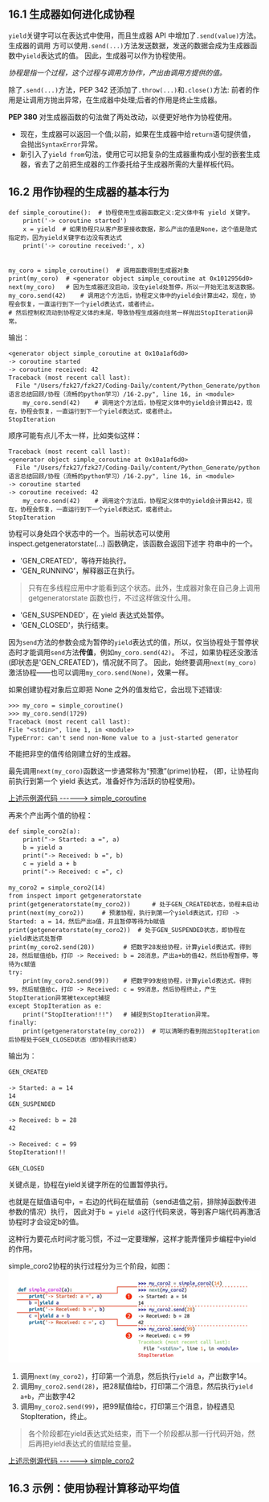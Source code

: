 <!--
 * @Author: 27
 * @LastEditors: 27
 * @Date: 2020-04-02 00:04:11
 * @LastEditTime: 2020-04-02 00:04:11
 * @FilePath: /Coding-Daily/content/Python_Generate/python语言总结回顾/协程（流畅的python学习）/协程学习.md
 * @description: type some description
 -->
## 16.1 生成器如何进化成协程
`yield`关键字可以在表达式中使用，而且生成器 API 中增加了`.send(value)`方法。
生成器的调用 方可以使用`.send(...)`方法发送数据，发送的数据会成为生成器函数中`yield`表达式的值。
因此，生成器可以作为协程使用。

*协程是指一个过程，这个过程与调用方协作，产出由调用方提供的值。*

除了`.send(...)`方法，PEP 342 还添加了`.throw(...)`和`.close()`方法:
前者的作用是让调用方抛出异常，在生成器中处理;后者的作用是终止生成器。

**PEP 380** 对生成器函数的句法做了两处改动，以便更好地作为协程使用。
- 现在，生成器可以返回一个值;以前，如果在生成器中给`return`语句提供值，会抛出`SyntaxError`异常。
- 新引入了`yield from`句法，使用它可以把复杂的生成器重构成小型的嵌套生成器，省去了之前把生成器的工作委托给子生成器所需的大量样板代码。

## 16.2 用作协程的生成器的基本行为
```
def simple_coroutine():  # 协程使用生成器函数定义:定义体中有 yield 关键字。
    print('-> coroutine started')
    x = yield  # 如果协程只从客户那里接收数据，那么产出的值是None，这个值是隐式指定的，因为yield关键字右边没有表达式
    print('-> coroutine received:', x)


my_coro = simple_coroutine()  # 调用函数得到生成器对象
print(my_coro)  # <generator object simple_coroutine at 0x1012956d0>
next(my_coro)   # 因为生成器还没启动，没在yield处暂停，所以一开始无法发送数据。
my_coro.send(42)    # 调用这个方法后，协程定义体中的yield会计算出42，现在，协程会恢复，一直运行到下一个yield表达式，或者终止。
# 然后控制权流动到协程定义体的末尾，导致协程生成器向往常一样抛出StopIteration异常。
```
输出：
```
<generator object simple_coroutine at 0x10a1af6d0>
-> coroutine started
-> coroutine received: 42
Traceback (most recent call last):
  File "/Users/fzk27/fzk27/Coding-Daily/content/Python_Generate/python语言总结回顾/协程（流畅的python学习）/16-2.py", line 16, in <module>
    my_coro.send(42)    # 调用这个方法后，协程定义体中的yield会计算出42，现在，协程会恢复，一直运行到下一个yield表达式，或者终止。
StopIteration
```
顺序可能有点儿不太一样，比如类似这样：
```
Traceback (most recent call last):
<generator object simple_coroutine at 0x10a1af6d0>
  File "/Users/fzk27/fzk27/Coding-Daily/content/Python_Generate/python语言总结回顾/协程（流畅的python学习）/16-2.py", line 16, in <module>
-> coroutine started
-> coroutine received: 42
    my_coro.send(42)    # 调用这个方法后，协程定义体中的yield会计算出42，现在，协程会恢复，一直运行到下一个yield表达式，或者终止。
StopIteration
```
协程可以身处四个状态中的一个。当前状态可以使用 inspect.getgeneratorstate(...) 函数确定，该函数会返回下述字 符串中的一个。
- 'GEN_CREATED'，等待开始执行。
- 'GEN_RUNNING'，解释器正在执行。
>只有在多线程应用中才能看到这个状态。此外，生成器对象在自己身上调用getgeneratorstate 函数也行，不过这样做没什么用。

- 'GEN_SUSPENDED'，在 yield 表达式处暂停。 
- 'GEN_CLOSED'，执行结束。

因为`send`方法的参数会成为暂停的`yield`表达式的值，所以，仅当协程处于暂停状态时才能调用`send`方法**传值**，例如`my_coro.send(42)`。
不过，如果协程还没激活(即状态是'GEN_CREATED')，情况就不同了。
因此，始终要调用`next(my_coro)`激活协程——也可以调用`my_coro.send(None)`，效果一样。

如果创建协程对象后立即把 None 之外的值发给它，会出现下述错误:
```
>>> my_coro = simple_coroutine() 
>>> my_coro.send(1729)
Traceback (most recent call last):
File "<stdin>", line 1, in <module>
TypeError: can't send non-None value to a just-started generator
```
不能把非空的值传给刚建立好的生成器。

最先调用`next(my_coro)`函数这一步通常称为“预激”(prime)协程，
(即，让协程向前执行到第一个 yield 表达式，准备好作为活跃的协程使用)。

[上述示例源代码 ------> simple_coroutine](./16-2.py)

再来个产出两个值的协程：
```
def simple_coro2(a):
    print("-> Started: a =", a)
    b = yield a
    print("-> Received: b =", b)
    c = yield a + b
    print("-> Received: c =", c)

my_coro2 = simple_coro2(14)
from inspect import getgeneratorstate
print(getgeneratorstate(my_coro2))      # 处于GEN_CREATED状态，协程未启动
print(next(my_coro2))     # 预激协程，执行到第一个yield表达式，打印 -> Started: a = 14，然后产出a值，并且暂停等待为b赋值
print(getgeneratorstate(my_coro2))  # 处于GEN_SUSPENDED状态，即协程在yield表达式处暂停
print(my_coro2.send(28))        # 把数字28发给协程，计算yield表达式，得到28，然后赋值给b，打印 -> Received: b = 28消息，产出a+b的值42，然后协程暂停，等待为c赋值
try:
    print(my_coro2.send(99))    # 把数字99发给协程，计算yield表达式，得到99，然后赋值给c，打印 -> Received: c = 99消息，然后协程终止，产生StopIteration异常被texcept捕捉
except StopIteration as e:
    print("StopIteration!!!")   # 捕捉到StopIteration异常。
finally:
    print(getgeneratorstate(my_coro2))  # 可以清晰的看到抛出StopIteration后协程处于GEN_CLOSED状态（即协程执行结束）
```
输出为：
```
GEN_CREATED

-> Started: a = 14
14
GEN_SUSPENDED

-> Received: b = 28
42

-> Received: c = 99
StopIteration!!!

GEN_CLOSED
```
关键点是，协程在yield关键字所在的位置暂停执行。

也就是在赋值语句中，= 右边的代码在赋值前（send进值之前，排除掉函数传进参数的情况）执行，
因此对于`b = yield a`这行代码来说，等到客户端代码再激活协程时才会设定b的值。

这种行为要花点时间才能习惯，不过一定要理解，这样才能弄懂异步编程中yield的作用。

simple_coro2协程的执行过程分为三个阶段，如图：
![simple_coro2协程的过程](./img/协程16-2.png)
1. 调用`next(my_coro2)`，打印第一个消息，然后执行`yield a`，产出数字14。
2. 调用`my_coro2.send(28)`，把28赋值给b，打印第二个消息，然后执行`yield a+b`，产出数字42
3. 调用`my_coro2.send(99)`，把99赋值给c，打印第三个消息，协程遇见StopIteration，终止。
> 各个阶段都在yield表达式处结束，而下一个阶段都从那一行代码开始，然后再把yield表达式的值赋给变量。

[上述示例源代码 ------> simple_coro2](./16-3.py)


## 16.3 示例：使用协程计算移动平均值



